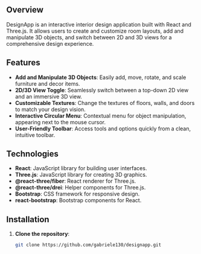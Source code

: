 ## Overview

DesignApp is an interactive interior design application built with React and Three.js. It allows users to create and customize room layouts, add and manipulate 3D objects, and switch between 2D and 3D views for a comprehensive design experience.

## Features

- **Add and Manipulate 3D Objects**: Easily add, move, rotate, and scale furniture and decor items.
- **2D/3D View Toggle**: Seamlessly switch between a top-down 2D view and an immersive 3D view.
- **Customizable Textures**: Change the textures of floors, walls, and doors to match your design vision.
- **Interactive Circular Menu**: Contextual menu for object manipulation, appearing next to the mouse cursor.
- **User-Friendly Toolbar**: Access tools and options quickly from a clean, intuitive toolbar.

## Technologies

- **React**: JavaScript library for building user interfaces.
- **Three.js**: JavaScript library for creating 3D graphics.
- **@react-three/fiber**: React renderer for Three.js.
- **@react-three/drei**: Helper components for Three.js.
- **Bootstrap**: CSS framework for responsive design.
- **react-bootstrap**: Bootstrap components for React.

## Installation

1. **Clone the repository**:
   ```bash
   git clone https://github.com/gabriele130/designapp.git

